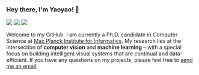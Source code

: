 ### Hey there, I'm Yaoyao! 👋

[![](https://img.shields.io/badge/Homepage-blue?&style=flat-square&logo=internet-explorer&logoColor=white)](https://mpii.mpg.de/~yaliu/)
[![](https://img.shields.io/endpoint?url=https://raw.githubusercontent.com/yaoyao-liu/yaoyao-liu.github.io/google-scholar-stats/gs_data_shieldsio.json?&style=flat-square&logo=google-scholar&logoColor=white&label=Citations&labelColor=4984e9&color=4984e9&)](https://scholar.google.com/citations?user=Uf9GqRsAAAAJ)
[![](https://img.shields.io/github/stars/yaoyao-liu?style=flat-square&logo=github&label=Github%20Stars&labelColor=gray&color=gray)](https://github.com/yaoyao-liu)

Welcome to my GitHub. I am currently a Ph.D. candidate in Computer Science at [Max Planck Institute for Informatics](https://www.mpi-inf.mpg.de/). My research lies at the intersection of **computer vision** and **machine learning** – with a special focus on building intelligent visual systems that are continual and data-efficient. If you have any questions on my projects, please feel free to [send me an email](mailto:yaoyao.liu+github@mpi-inf.mpg.de).
